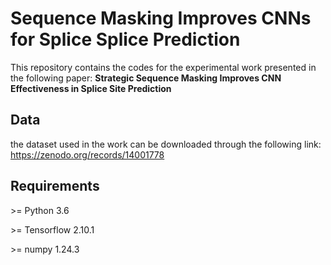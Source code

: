 # Sequence Masking Improves CNNs for Splice Splice Prediction

This repository contains the codes for the experimental work presented in the following paper:
**Strategic Sequence Masking Improves CNN Effectiveness in Splice Site Prediction**

## Data

the dataset used in the work can be downloaded through the following link:
https://zenodo.org/records/14001778

## Requirements

\>= Python 3.6

\>= Tensorflow 2.10.1

\>= numpy 1.24.3
